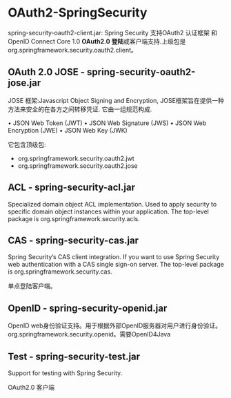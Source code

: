 # OAuth2-SpringSecurity

spring-security-oauth2-client.jar: Spring Security 支持OAuth2 认证框架 和 OpenID Connect Core 1.0 **OAuth2.0 登陆**或客户端支持.上级包是org.springframework.security.oauth2.client。

## OAuth 2.0 JOSE - spring-security-oauth2-jose.jar

JOSE 框架:Javascript Object Signing and Encryption, JOSE框架旨在提供一种方法来安全的在各方之间转移凭证. 它由一组规范构成.

• JSON Web Token (JWT)
• JSON Web Signature (JWS)
• JSON Web Encryption (JWE)
• JSON Web Key (JWK)

它包含顶级包:

* org.springframework.security.oauth2.jwt
* org.springframework.security.oauth2.jose



##  ACL - spring-security-acl.jar

Specialized domain object ACL implementation. Used to apply security to specific domain object instances within your application. The top-level package is org.springframework.security.acls.

## CAS - spring-security-cas.jar

Spring Security’s CAS client integration. If you want to use Spring Security web authentication with a CAS single sign-on server. The top-level package is org.springframework.security.cas.

单点登陆客户端。

## OpenID - spring-security-openid.jar

OpenID web身份验证支持。用于根据外部OpenID服务器对用户进行身份验证。org.springframework.security.openid。需要OpenID4Java

## Test - spring-security-test.jar

Support for testing with Spring Security.



OAuth2.0 客户端